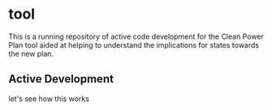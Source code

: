 # tool


This is a running repository of active code development for the Clean Power Plan tool aided at helping to understand the implications for states towards the new plan.

## Active Development

let's see how this works